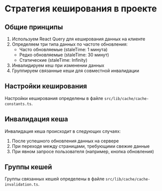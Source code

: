 # Стратегия кеширования в проекте

## Общие принципы

1. Используем React Query для кеширования данных на клиенте
2. Определяем три типа данных по частоте обновления:
   - Часто обновляемые (staleTime: 1 минута)
   - Редко обновляемые (staleTime: 30 минут)
   - Статические (staleTime: Infinity)
3. Инвалидируем кеш при изменении данных
4. Группируем связанные кеши для совместной инвалидации

## Настройки кеширования

Настройки кеширования определены в файле `src/lib/cache/cache-constants.ts`.

## Инвалидация кеша

Инвалидация кеша происходит в следующих случаях:
1. После успешного обновления данных на сервере
2. При переходе между страницами, требующими свежие данные
3. При явном запросе пользователя (например, кнопка обновления)

## Группы кешей

Группы связанных кешей определены в файле `src/lib/cache/cache-invalidation.ts`.